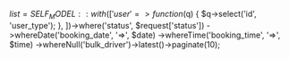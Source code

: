  $list = SELF_MODEL::with([
                        'user' => function ($q) {
                            $q->select('id', 'user_type');
                        },
                    ])->where('status', $request['status'])
                        ->whereDate('booking_date', '=>', $date)
                        ->whereTime('booking_time', '=>', $time)
                        ->whereNull('bulk_driver')->latest()->paginate(10);
